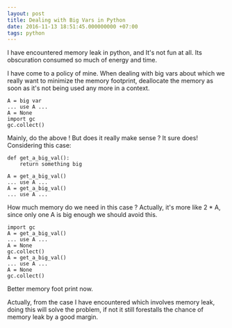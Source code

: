 ```yaml
---
layout: post
title: Dealing with Big Vars in Python
date: 2016-11-13 18:51:45.000000000 +07:00
tags: python
---
```

I have encountered memory leak in python, and It's not fun at all. Its obscuration consumed so much of energy and time. 

I have come to a policy of mine. When dealing with big vars about which we really want to minimize the memory footprint, deallocate the memory as soon as it's not being used any more in a context.

```
A = big var
... use A ...
A = None
import gc
gc.collect()
```

Mainly, do the above ! But does it really make sense ? It sure does! Considering this case:

```
def get_a_big_val():
    return something big

A = get_a_big_val()
... use A ...
A = get_a_big_val()
... use A ...
```

How much memory do we need in this case ? Actually, it's more like 2 * A, since only one A is big enough we should avoid this.

```
import gc
A = get_a_big_val()
... use A ...
A = None
gc.collect()
A = get_a_big_val()
... use A ...
A = None
gc.collect()
```

Better memory foot print now.

Actually, from the case I have encountered which involves memory leak, doing this will solve the problem, if not it still forestalls the chance of memory leak by a good margin.
